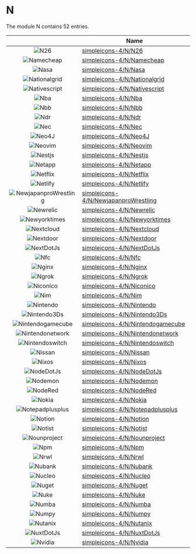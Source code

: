 # N

The module N contains 52 entries.



| |Name|
|:---:|---|
|![N26](../simpleicons-4/N/N26.element.png)|[simpleicons-4/N/N26](../simpleicons-4/N/N26.md)
|![Namecheap](../simpleicons-4/N/Namecheap.element.png)|[simpleicons-4/N/Namecheap](../simpleicons-4/N/Namecheap.md)
|![Nasa](../simpleicons-4/N/Nasa.element.png)|[simpleicons-4/N/Nasa](../simpleicons-4/N/Nasa.md)
|![Nationalgrid](../simpleicons-4/N/Nationalgrid.element.png)|[simpleicons-4/N/Nationalgrid](../simpleicons-4/N/Nationalgrid.md)
|![Nativescript](../simpleicons-4/N/Nativescript.element.png)|[simpleicons-4/N/Nativescript](../simpleicons-4/N/Nativescript.md)
|![Nba](../simpleicons-4/N/Nba.element.png)|[simpleicons-4/N/Nba](../simpleicons-4/N/Nba.md)
|![Nbb](../simpleicons-4/N/Nbb.element.png)|[simpleicons-4/N/Nbb](../simpleicons-4/N/Nbb.md)
|![Ndr](../simpleicons-4/N/Ndr.element.png)|[simpleicons-4/N/Ndr](../simpleicons-4/N/Ndr.md)
|![Nec](../simpleicons-4/N/Nec.element.png)|[simpleicons-4/N/Nec](../simpleicons-4/N/Nec.md)
|![Neo4J](../simpleicons-4/N/Neo4J.element.png)|[simpleicons-4/N/Neo4J](../simpleicons-4/N/Neo4J.md)
|![Neovim](../simpleicons-4/N/Neovim.element.png)|[simpleicons-4/N/Neovim](../simpleicons-4/N/Neovim.md)
|![Nestjs](../simpleicons-4/N/Nestjs.element.png)|[simpleicons-4/N/Nestjs](../simpleicons-4/N/Nestjs.md)
|![Netapp](../simpleicons-4/N/Netapp.element.png)|[simpleicons-4/N/Netapp](../simpleicons-4/N/Netapp.md)
|![Netflix](../simpleicons-4/N/Netflix.element.png)|[simpleicons-4/N/Netflix](../simpleicons-4/N/Netflix.md)
|![Netlify](../simpleicons-4/N/Netlify.element.png)|[simpleicons-4/N/Netlify](../simpleicons-4/N/Netlify.md)
|![NewjapanproWrestling](../simpleicons-4/N/NewjapanproWrestling.element.png)|[simpleicons-4/N/NewjapanproWrestling](../simpleicons-4/N/NewjapanproWrestling.md)
|![Newrelic](../simpleicons-4/N/Newrelic.element.png)|[simpleicons-4/N/Newrelic](../simpleicons-4/N/Newrelic.md)
|![Newyorktimes](../simpleicons-4/N/Newyorktimes.element.png)|[simpleicons-4/N/Newyorktimes](../simpleicons-4/N/Newyorktimes.md)
|![Nextcloud](../simpleicons-4/N/Nextcloud.element.png)|[simpleicons-4/N/Nextcloud](../simpleicons-4/N/Nextcloud.md)
|![Nextdoor](../simpleicons-4/N/Nextdoor.element.png)|[simpleicons-4/N/Nextdoor](../simpleicons-4/N/Nextdoor.md)
|![NextDotJs](../simpleicons-4/N/NextDotJs.element.png)|[simpleicons-4/N/NextDotJs](../simpleicons-4/N/NextDotJs.md)
|![Nfc](../simpleicons-4/N/Nfc.element.png)|[simpleicons-4/N/Nfc](../simpleicons-4/N/Nfc.md)
|![Nginx](../simpleicons-4/N/Nginx.element.png)|[simpleicons-4/N/Nginx](../simpleicons-4/N/Nginx.md)
|![Ngrok](../simpleicons-4/N/Ngrok.element.png)|[simpleicons-4/N/Ngrok](../simpleicons-4/N/Ngrok.md)
|![Niconico](../simpleicons-4/N/Niconico.element.png)|[simpleicons-4/N/Niconico](../simpleicons-4/N/Niconico.md)
|![Nim](../simpleicons-4/N/Nim.element.png)|[simpleicons-4/N/Nim](../simpleicons-4/N/Nim.md)
|![Nintendo](../simpleicons-4/N/Nintendo.element.png)|[simpleicons-4/N/Nintendo](../simpleicons-4/N/Nintendo.md)
|![Nintendo3Ds](../simpleicons-4/N/Nintendo3Ds.element.png)|[simpleicons-4/N/Nintendo3Ds](../simpleicons-4/N/Nintendo3Ds.md)
|![Nintendogamecube](../simpleicons-4/N/Nintendogamecube.element.png)|[simpleicons-4/N/Nintendogamecube](../simpleicons-4/N/Nintendogamecube.md)
|![Nintendonetwork](../simpleicons-4/N/Nintendonetwork.element.png)|[simpleicons-4/N/Nintendonetwork](../simpleicons-4/N/Nintendonetwork.md)
|![Nintendoswitch](../simpleicons-4/N/Nintendoswitch.element.png)|[simpleicons-4/N/Nintendoswitch](../simpleicons-4/N/Nintendoswitch.md)
|![Nissan](../simpleicons-4/N/Nissan.element.png)|[simpleicons-4/N/Nissan](../simpleicons-4/N/Nissan.md)
|![Nixos](../simpleicons-4/N/Nixos.element.png)|[simpleicons-4/N/Nixos](../simpleicons-4/N/Nixos.md)
|![NodeDotJs](../simpleicons-4/N/NodeDotJs.element.png)|[simpleicons-4/N/NodeDotJs](../simpleicons-4/N/NodeDotJs.md)
|![Nodemon](../simpleicons-4/N/Nodemon.element.png)|[simpleicons-4/N/Nodemon](../simpleicons-4/N/Nodemon.md)
|![NodeRed](../simpleicons-4/N/NodeRed.element.png)|[simpleicons-4/N/NodeRed](../simpleicons-4/N/NodeRed.md)
|![Nokia](../simpleicons-4/N/Nokia.element.png)|[simpleicons-4/N/Nokia](../simpleicons-4/N/Nokia.md)
|![Notepadplusplus](../simpleicons-4/N/Notepadplusplus.element.png)|[simpleicons-4/N/Notepadplusplus](../simpleicons-4/N/Notepadplusplus.md)
|![Notion](../simpleicons-4/N/Notion.element.png)|[simpleicons-4/N/Notion](../simpleicons-4/N/Notion.md)
|![Notist](../simpleicons-4/N/Notist.element.png)|[simpleicons-4/N/Notist](../simpleicons-4/N/Notist.md)
|![Nounproject](../simpleicons-4/N/Nounproject.element.png)|[simpleicons-4/N/Nounproject](../simpleicons-4/N/Nounproject.md)
|![Npm](../simpleicons-4/N/Npm.element.png)|[simpleicons-4/N/Npm](../simpleicons-4/N/Npm.md)
|![Nrwl](../simpleicons-4/N/Nrwl.element.png)|[simpleicons-4/N/Nrwl](../simpleicons-4/N/Nrwl.md)
|![Nubank](../simpleicons-4/N/Nubank.element.png)|[simpleicons-4/N/Nubank](../simpleicons-4/N/Nubank.md)
|![Nucleo](../simpleicons-4/N/Nucleo.element.png)|[simpleicons-4/N/Nucleo](../simpleicons-4/N/Nucleo.md)
|![Nuget](../simpleicons-4/N/Nuget.element.png)|[simpleicons-4/N/Nuget](../simpleicons-4/N/Nuget.md)
|![Nuke](../simpleicons-4/N/Nuke.element.png)|[simpleicons-4/N/Nuke](../simpleicons-4/N/Nuke.md)
|![Numba](../simpleicons-4/N/Numba.element.png)|[simpleicons-4/N/Numba](../simpleicons-4/N/Numba.md)
|![Numpy](../simpleicons-4/N/Numpy.element.png)|[simpleicons-4/N/Numpy](../simpleicons-4/N/Numpy.md)
|![Nutanix](../simpleicons-4/N/Nutanix.element.png)|[simpleicons-4/N/Nutanix](../simpleicons-4/N/Nutanix.md)
|![NuxtDotJs](../simpleicons-4/N/NuxtDotJs.element.png)|[simpleicons-4/N/NuxtDotJs](../simpleicons-4/N/NuxtDotJs.md)
|![Nvidia](../simpleicons-4/N/Nvidia.element.png)|[simpleicons-4/N/Nvidia](../simpleicons-4/N/Nvidia.md)

